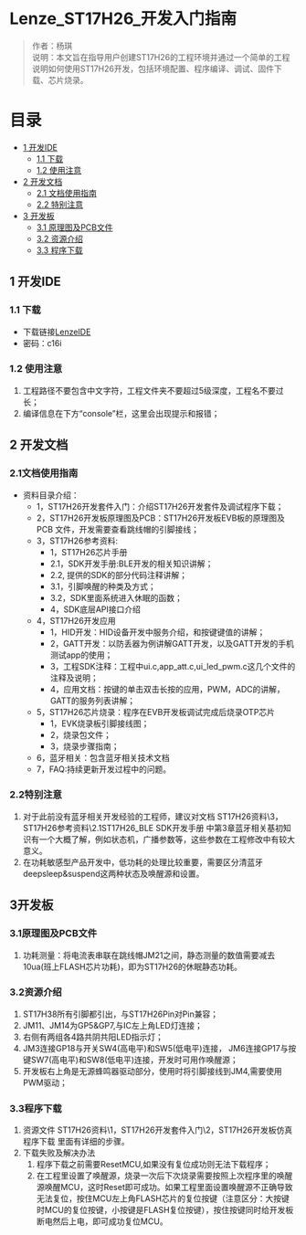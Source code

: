 # Lenze_ST17H26_开发入门指南
> 作者：杨琪  
> 说明：本文旨在指导用户创建ST17H26的工程环境并通过一个简单的工程说明如何使用ST17H26开发，包括环境配置、程序编译、调试、固件下载、芯片烧录。

# 目录
* [1 开发IDE](#1开发IDE)  
  * [1.1 下载](#11下载)
  * [1.2 使用注意](#12使用注意)
* [2 开发文档](#2开发文档)
  * [2.1 文档使用指南](#21文档使用指南)
  * [2.2 特别注意](#22特别注意)
* [3 开发板](#3开发板)  
  * [3.1 原理图及PCB文件](#31原理图及PCB文件)
  * [3.2 资源介绍](#32资源介绍)
  * [3.3 程序下载](#33程序下载)

## 1 开发IDE
### 1.1 下载
- 下载链接[LenzeIDE](http://pan.baidu.com/s/1eRVLWbg)
- 密码：c16i
### 1.2 使用注意
1. 工程路径不要包含中文字符，工程文件夹不要超过5级深度，工程名不要过长；  
2. 编译信息在下方“console”栏，这里会出现提示和报错；

## 2 开发文档
### 2.1文档使用指南
- 资料目录介绍：  
  * 1，ST17H26开发套件入门：介绍ST17H26开发套件及调试程序下载；
  * 2，ST17H26开发板原理图及PCB：ST17H26开发板EVB板的原理图及PCB 文件，开发需要查看跳线帽的引脚接线；
  * 3，ST17H26参考资料:
    * 1，ST17H26芯片手册
    * 2.1，SDK开发手册:BLE开发的相关知识讲解；
    * 2.2, 提供的SDK的部分代码注释讲解；
    * 3.1，引脚唤醒的种类及方式；
    * 3.2，SDK里面系统进入休眠的函数；
    * 4，SDK底层API接口介绍
  * 4，ST17H26开发应用
    * 1，HID开发：HID设备开发中服务介绍，和按键键值的讲解；
    * 2，GATT开发：以防丢器为例讲解GATT开发，以及GATT开发的手机测试app的使用；
    * 3，工程SDK注释：工程中ui.c,app_att.c,ui_led_pwm.c这几个文件的注释及说明；
    * 4，应用文档：按键的单击双击长按的应用，PWM，ADC的讲解，GATT的服务列表讲解；
  * 5，ST17H26芯片烧录：程序在EVB开发板调试完成后烧录OTP芯片
    * 1，EVK烧录板引脚接线图；
    * 2，烧录包文件；
    * 3，烧录步骤指南；
  * 6，蓝牙相关：包含蓝牙相关技术文档
  * 7，FAQ:持续更新开发过程中的问题。
### 2.2特别注意
  1. 对于此前没有蓝牙相关开发经验的工程师，建议对文档 ST17H26资料\3，ST17H26参考资料\2.1ST17H26_BLE SDK开发手册 中第3章蓝牙相关基初知识有一个大概了解，例如状态机，广播参数等，这些参数在工程修改中有较大意义。
  2. 在功耗敏感型产品开发中，低功耗的处理比较重要，需要区分清蓝牙deepsleep&suspend这两种状态及唤醒源和设置。

## 3开发板
### 3.1原理图及PCB文件
1. 功耗测量：将电流表串联在跳线帽JM21之间，静态测量的数值需要减去10ua(班上FLASH芯片功耗)，即为ST17H26的休眠静态功耗。
### 3.2资源介绍
1. ST17H38所有引脚都引出，与ST17H26Pin对Pin兼容；
2. JM11、JM14为GP5&GP7,与IC左上角LED灯连接；
3. 右侧有两组各4路共阴共阳LED指示灯；
4. JM3连接GP18与开关SW4(高电平)和SW5(低电平)连接，
   JM6连接GP17与按键SW7(高电平)和SW8(低电平)连接，开发时可用作唤醒源；
5. 开发板右上角是无源蜂鸣器驱动部分，使用时将引脚接线到JM4,需要使用PWM驱动；
### 3.3程序下载
1. 资源文件 ST17H26资料\1，ST17H26开发套件入门\2，ST17H26开发板仿真程序下载 里面有详细的步骤。
2. 下载失败及解决办法
   1. 程序下载之前需要ResetMCU,如果没有复位成功则无法下载程序；
   2. 在工程里设置了唤醒源，烧录一次后下次烧录需要按照上次程序里的唤醒源唤醒MCU，这时Reset即可成功。如果工程里面设置唤醒源不正确导致无法复位，按住MCU左上角FLASH芯片的复位按键（注意区分：大按键时MCU的复位按键，小按键是FLASH复位按键），按住按键同时给开发板断电然后上电，即可成功复位MCU。